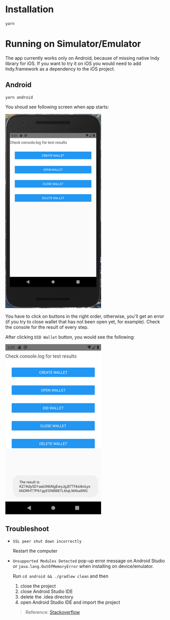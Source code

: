 # Installation

```
yarn
```

# Running on Simulator/Emulator

The app currently works only on Android, because of missing native Indy library for iOS. If you want to try it on iOS you would need to add Indy.framework as a dependency to the iOS project.

## Android

```
yarn android
```

You shoud see following screen when app starts:

<img src="./docs/screenshot-app.png" alt="App" width="300"/>

You have to click on buttons in the right order, otherwise, you'll get an error (if you try to close wallet that has not been open yet, for example). Check the console for the result of every step.

After clicking `DID Wallet` button, you would see the following:

<img src="./docs/screenshot-app-did-wallet.png" alt="did and verkey" width="300"/>

## Troubleshoot

- `SSL peer shut down incorrectly`

  Restart the computer

- `Unsupported Modules Detected` pop-up error message on Android Studio or `java.lang.OutOfMemoryError` when installing on device/emulator.

  Run `cd android && ./gradlew clean` and then

  1. close the project
  2. close Android Studio IDE
  3. delete the .idea directory
  4. open Android Studio IDE and import the project

  > Reference: [Stackoverflow](https://stackoverflow.com/questions/30142056/error-unfortunately-you-cant-have-non-gradle-java-modules-and-android-gradle)
